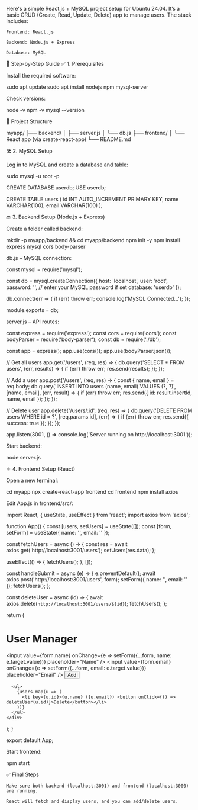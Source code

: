 Here's a simple React.js + MySQL project setup for Ubuntu 24.04. It’s a basic CRUD (Create, Read, Update, Delete) app to manage users. The stack includes:

    Frontend: React.js

    Backend: Node.js + Express

    Database: MySQL

🔧 Step-by-Step Guide
✅ 1. Prerequisites

Install the required software:

sudo apt update
sudo apt install nodejs npm mysql-server

Check versions:

node -v
npm -v
mysql --version

📁 Project Structure

myapp/
├── backend/
│   ├── server.js
│   └── db.js
├── frontend/
│   └── React app (via create-react-app)
└── README.md

🛠️ 2. MySQL Setup

Log in to MySQL and create a database and table:

sudo mysql -u root -p

CREATE DATABASE userdb;
USE userdb;

CREATE TABLE users (
    id INT AUTO_INCREMENT PRIMARY KEY,
    name VARCHAR(100),
    email VARCHAR(100)
);

🔙 3. Backend Setup (Node.js + Express)

Create a folder called backend:

mkdir -p myapp/backend && cd myapp/backend
npm init -y
npm install express mysql cors body-parser

db.js – MySQL connection:

const mysql = require('mysql');

const db = mysql.createConnection({
  host: 'localhost',
  user: 'root',
  password: '', // enter your MySQL password if set
  database: 'userdb'
});

db.connect(err => {
  if (err) throw err;
  console.log('MySQL Connected...');
});

module.exports = db;

server.js – API routes:

const express = require('express');
const cors = require('cors');
const bodyParser = require('body-parser');
const db = require('./db');

const app = express();
app.use(cors());
app.use(bodyParser.json());

// Get all users
app.get('/users', (req, res) => {
  db.query('SELECT * FROM users', (err, results) => {
    if (err) throw err;
    res.send(results);
  });
});

// Add a user
app.post('/users', (req, res) => {
  const { name, email } = req.body;
  db.query('INSERT INTO users (name, email) VALUES (?, ?)', [name, email], (err, result) => {
    if (err) throw err;
    res.send({ id: result.insertId, name, email });
  });
});

// Delete user
app.delete('/users/:id', (req, res) => {
  db.query('DELETE FROM users WHERE id = ?', [req.params.id], (err) => {
    if (err) throw err;
    res.send({ success: true });
  });
});

app.listen(3001, () => console.log('Server running on http://localhost:3001'));

Start backend:

node server.js

⚛️ 4. Frontend Setup (React)

Open a new terminal:

cd myapp
npx create-react-app frontend
cd frontend
npm install axios

Edit App.js in frontend/src/:

import React, { useState, useEffect } from 'react';
import axios from 'axios';

function App() {
  const [users, setUsers] = useState([]);
  const [form, setForm] = useState({ name: '', email: '' });

  const fetchUsers = async () => {
    const res = await axios.get('http://localhost:3001/users');
    setUsers(res.data);
  };

  useEffect(() => {
    fetchUsers();
  }, []);

  const handleSubmit = async (e) => {
    e.preventDefault();
    await axios.post('http://localhost:3001/users', form);
    setForm({ name: '', email: '' });
    fetchUsers();
  };

  const deleteUser = async (id) => {
    await axios.delete(`http://localhost:3001/users/${id}`);
    fetchUsers();
  };

  return (
    <div>
      <h1>User Manager</h1>
      <form onSubmit={handleSubmit}>
        <input value={form.name} onChange={e => setForm({...form, name: e.target.value})} placeholder="Name" />
        <input value={form.email} onChange={e => setForm({...form, email: e.target.value})} placeholder="Email" />
        <button type="submit">Add</button>
      </form>

      <ul>
        {users.map(u => (
          <li key={u.id}>{u.name} ({u.email}) <button onClick={() => deleteUser(u.id)}>Delete</button></li>
        ))}
      </ul>
    </div>
  );
}

export default App;

Start frontend:

npm start

✅ Final Steps

    Make sure both backend (localhost:3001) and frontend (localhost:3000) are running.

    React will fetch and display users, and you can add/delete users.
